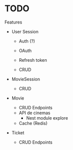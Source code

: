 # TODO

Features

- User
  Session
  - Auth (?)
  - OAuth
  - Refresh token

  - CRUD

- MovieSession
  - CRUD

- Movie
  - CRUD Endpoints
  - API de cinemas 
    - Nest module explore
  - Cache (Redis)

- Ticket
  - CRUD Endpoints